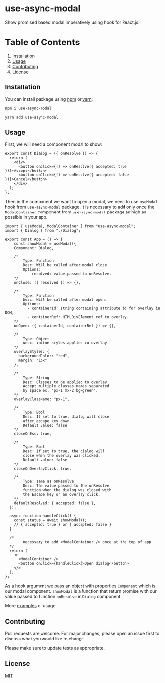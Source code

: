 # use-async-modal

Show promised based modal imperatively using hook for React.js.

# Table of Contents

1. [Installation](#installation)
2. [Usage](#usage)
3. [Contributing](#contributing)
4. [License](#license)

## Installation

You can install package using [npm](https://www.npmjs.com/package/use-async-modal) or [yarn](https://yarnpkg.com/):

```bash
npm i use-async-modal

yarn add use-async-modal
```

## Usage

First, we will need a component modal to show:

```JSX
export const Dialog = ({ onResolve }) => {
  return (
    <div>
      <button onClick={() => onResolve({ accepted: true })}>Accept</button>
      <button onClick={() => onResolve({ accepted: false })}>Cancel</button>
    </div>
  );
};
```

Then in the component we want to open a modal, we need to use `useModal` hook from `use-async-modal` package. It is necessary to add only once the `ModalContainer` component from `use-async-modal` package as high as possible in your app.

```JSX
import { useModal, ModalContainer } from "use-async-modal";
import { Dialog } from "./Dialog";

export const App = () => {
    const showModal = useModal({
    Component: Dialog,

    /*
        Type: Function
        Desc: Will be called after modal close.
        Options:
          - resolved: value passed to onResolve.
    */
    onClose: ({ resolved }) => {},

    /*
        Type: Function
        Desc: Will be called after modal open.
        Options:
          - containerId: string containing attribute id for overlay in DOM,
          - containerRef: HTMLDivElement ref to overlay.
    */
    onOpen: ({ containerId, containerRef }) => {},

    /*
        Type: Object
        Desc: Inline styles applied to overlay.
    */
    overlayStyles: {
      backgroundColor: "red",
      margin: "1px"
    },

    /*
        Type: String
        Desc: Classes to be applied to overlay.
        Accept multiple classes names separated
        by space ex. "px-1 mx-2 bg-green".
    */
    overlayClassName: "px-1",

    /*
        Type: Bool
        Desc: If set to true, dialog will close
        after escape key down.
        Default value: false
    */
    closeOnEsc: true,

    /*
        Type: Bool
        Desc: If set to true, the dialog will
        close when the overlay was clicked.
        Default value: false
    */
    closeOnOverlayClick: true,

    /*
        Type: same as onResolve
        Desc: The value passed to the onResolve
        function when the dialog was closed with
        the Escape key or an overlay click.
    */
    defaultResolved: { accepted: false },
  });

  async function handleClick() {
    const status = await showModal();
    // { accepted: true } or { accepted: false }
  }

  /*
        necessary to add <ModalContainer /> once at the top of app
  */
  return (
    <>
      <ModalContainer />
      <button onClick={handleClick}>Open dialog</button>
    </>
  );
};

```

As a hook argument we pass an object with properties `Component` which is our modal component. `showModal` is a function that return promise with our value passed to function `onResolve` in `Dialog` component.

More [examples](https://github.com/Harasz/use-async-modal/tree/main/examples) of usage.

## Contributing

Pull requests are welcome. For major changes, please open an issue first to discuss what you would like to change.

Please make sure to update tests as appropriate.

## License

[MIT](https://github.com/Harasz/use-async-modal/blob/main/LICENSE)
